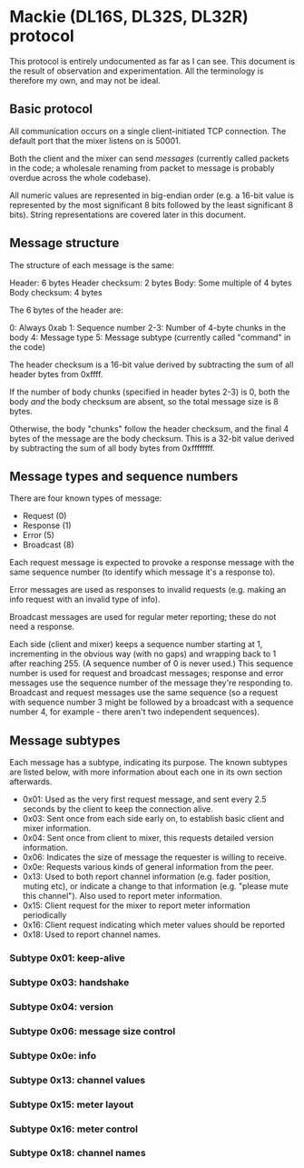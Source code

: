 # Mackie (DL16S, DL32S, DL32R) protocol

This protocol is entirely undocumented as far as I can see. This document
is the result of observation and experimentation. All the terminology is
therefore my own, and may not be ideal.

## Basic protocol

All communication occurs on a single client-initiated TCP connection. The
default port that the mixer listens on is 50001.

Both the client and the mixer can send *messages* (currently called packets
in the code; a wholesale renaming from packet to message is probably overdue
across the whole codebase).

All numeric values are represented in big-endian order (e.g. a 16-bit value is
represented by the most significant 8 bits followed by the least significant
8 bits). String representations are covered later in this document.

## Message structure

The structure of each message is the same:

Header: 6 bytes
Header checksum: 2 bytes
Body: Some multiple of 4 bytes
Body checksum: 4 bytes

The 6 bytes of the header are:

0: Always 0xab
1: Sequence number
2-3: Number of 4-byte chunks in the body 
4: Message type
5: Message subtype (currently called "command" in the code)

The header checksum is a 16-bit value derived by subtracting the sum of all
header bytes from 0xffff.

If the number of body chunks (specified in header bytes 2-3) is 0, both the body
*and* the body checksum are absent, so the total message size is 8 bytes.

Otherwise, the body "chunks" follow the header checksum, and the final 4 bytes
of the message are the body checksum. This is a 32-bit value derived by
subtracting the sum of all body bytes from 0xffffffff.

## Message types and sequence numbers

There are four known types of message:

- Request (0)
- Response (1)
- Error (5)
- Broadcast (8)

Each request message is expected to provoke a response message with the same
sequence number (to identify which message it's a response to).

Error messages are used as responses to invalid requests (e.g. making an info
request with an invalid type of info).

Broadcast messages are used for regular meter reporting; these do not need a
response.

Each side (client and mixer) keeps a sequence number starting at 1, incrementing
in the obvious way (with no gaps) and wrapping back to 1 after reaching 255.
(A sequence number of 0 is never used.) This sequence number is used for request
and broadcast messages; response and error messages use the sequence number
of the message they're responding to. Broadcast and request messages use the same
sequence (so a request with sequence number 3 might be followed by a broadcast
with a sequence number 4, for example - there aren't two independent sequences).

## Message subtypes

Each message has a subtype, indicating its purpose. The known subtypes are listed
below, with more information about each one in its own section afterwards.

- 0x01: Used as the very first request message, and sent every 2.5 seconds
  by the client to keep the connection alive.
- 0x03: Sent once from each side early on, to establish basic client and
  mixer information.
- 0x04: Sent once from client to mixer, this requests detailed version information.
- 0x06: Indicates the size of message the requester is willing to receive.
- 0x0e: Requests various kinds of general information from the peer.
- 0x13: Used to both report channel information (e.g. fader position, muting etc),
        or indicate a change to that information (e.g. "please mute this channel").
        Also used to report meter information.
- 0x15: Client request for the mixer to report meter information periodically
- 0x16: Client request indicating which meter values should be reported
- 0x18: Used to report channel names.

### Subtype 0x01: keep-alive

### Subtype 0x03: handshake

### Subtype 0x04: version

### Subtype 0x06: message size control

### Subtype 0x0e: info

### Subtype 0x13: channel values

### Subtype 0x15: meter layout

### Subtype 0x16: meter control

### Subtype 0x18: channel names
